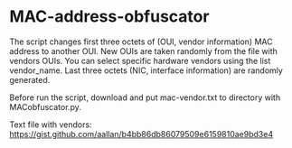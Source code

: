 # MAC-address-obfuscator

The script changes first three octets of (OUI, vendor information) MAC address to another OUI. 
New OUIs are taken randomly from the file with vendors OUIs. You can select specific hardware vendors using the list vendor_name. 
Last three octets (NIC, interface information) are randomly generated.

Before run the script, download and put mac-vendor.txt to directory with MACobfuscator.py.

Text file with vendors: https://gist.github.com/aallan/b4bb86db86079509e6159810ae9bd3e4
